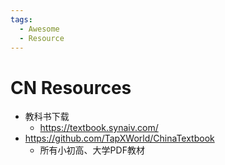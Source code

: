 ```yaml
---
tags:
  - Awesome
  - Resource
---
```


# CN Resources

- 教科书下载
  - https://textbook.synaiv.com/
- https://github.com/TapXWorld/ChinaTextbook
  - 所有小初高、大学PDF教材
